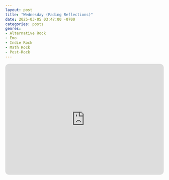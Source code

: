 ```yaml
---
layout: post
title: "Wednesday (Fading Reflections)"
date: 2025-03-05 03:47:00 -0700
categories: posts
genres:
- Alternative Rock
- Emo
- Indie Rock
- Math Rock
- Post-Rock
---
```

<iframe style="border-radius:12px" src="https://open.spotify.com/embed/playlist/3TmbIqsiOufOWU0frIWAAf?utm_source=generator" width="100%" height="352" frameBorder="0" allowfullscreen="" allow="autoplay; clipboard-write; encrypted-media; fullscreen; picture-in-picture" loading="lazy"></iframe>